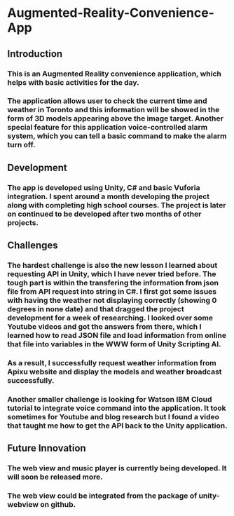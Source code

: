 # Augmented-Reality-Convenience-App

## Introduction

### This is an Augmented Reality convenience application, which helps with basic activities for the day. 
### The application allows user to check the current time and weather in Toronto and this information will be showed in the form of 3D models appearing above the image target. Another special feature for this application voice-controlled alarm system, which you can tell a basic command to make the alarm turn off.

## Development
### The app is developed using Unity, C# and basic Vuforia integration. I spent around a month developing the project along with completing high school courses. The project is later on continued to be developed after two months of other projects.

## Challenges
### The hardest challenge is also the new lesson I learned about requesting API in Unity, which I have never tried before. The tough part is within the transfering the information from json file from API request into string in C#. I first got some issues with having the weather not displaying correctly (showing 0 degrees in none date) and that dragged the project development for a week of researching. I looked over some Youtube videos and got the answers from there, which I learned how to read JSON file and load information from online that file into variables in the WWW form of Unity Scripting AI.
### As a result, I successfully request weather information from Apixu website and display the models and weather broadcast successfully.

### Another smaller challenge is looking for Watson IBM Cloud tutorial to integrate voice command into the application. It took sometimes for Youtube and blog research but I found a video that taught me how to get the API back to the Unity application.

## Future Innovation
### The web view and music player is currently being developed. It will soon be released more.
### The web view could be integrated from the package of unity-webview on github.
